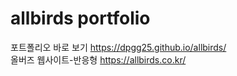 # allbirds portfolio
 
포트폴리오 바로 보기 https://dpgg25.github.io/allbirds/ <br/>
올버즈 웹사이트-반응형 https://allbirds.co.kr/
